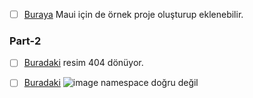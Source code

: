 - [ ]  [Buraya](https://docs.abp.io/en/commercial/latest/tutorials/book-store/part-1?UI=MAUIBlazor&DB=EF#download-the-source-code) Maui için de örnek proje oluşturup eklenebilir.

### Part-2

- [ ] [Buradaki](https://docs.abp.io/en/commercial/latest/tutorials/book-store/part-2?UI=MAUIBlazor&DB=EF#create-a-books-page) resim 404 dönüyor.

- [ ] [Buradaki](https://docs.abp.io/en/commercial/latest/tutorials/book-store/part-2?UI=MAUIBlazor&DB=EF#book-list) ![image](https://user-images.githubusercontent.com/58659931/211272334-838e6ac3-721e-4358-a6ff-7852f13b273f.png)
 namespace doğru değil 
